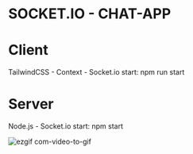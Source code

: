 # SOCKET.IO - CHAT-APP

# Client
TailwindCSS - Context - Socket.io
start: npm run start
# Server
Node.js - Socket.io
start: npm start


![ezgif com-video-to-gif](https://github.com/ErenCelik96/chat-app/assets/81647285/9e3f67c3-74d7-4604-984d-7e175506f35b)
